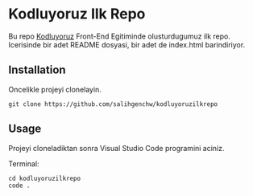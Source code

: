 # Kodluyoruz Ilk Repo
Bu repo [Kodluyoruz](https://www.kodluyoruz.org/) Front-End Egitiminde olusturdugumuz ilk repo. Icerisinde bir adet README dosyasi, bir adet de index.html barindiriyor.

## Installation
Oncelikle projeyi clonelayin.  


`git clone https://github.com/salihgenchw/kodluyoruzilkrepo`  


## Usage

Projeyi cloneladiktan sonra Visual Studio Code programini aciniz.  

Terminal:  


```
cd kodluyoruzilkrepo  
code .
```
